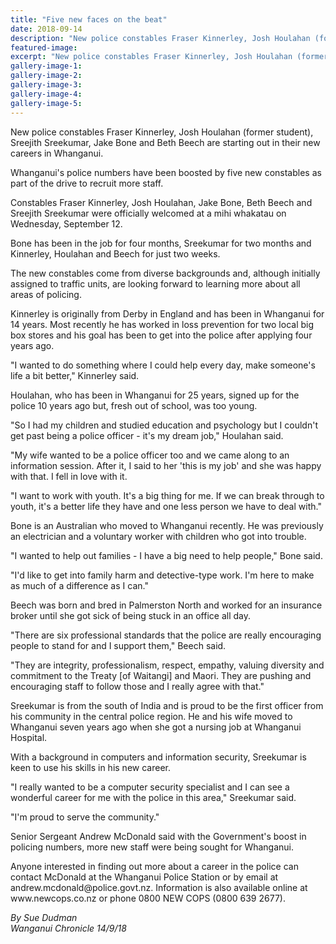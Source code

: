 ```yaml
---
title: "Five new faces on the beat"
date: 2018-09-14
description: "New police constables Fraser Kinnerley, Josh Houlahan (former student), Sreejith Sreekumar, Jake Bone & Beth Beech..."
featured-image: 
excerpt: "New police constables Fraser Kinnerley, Josh Houlahan (former student), Sreejith Sreekumar, Jake Bone & Beth Beech."
gallery-image-1: 
gallery-image-2: 
gallery-image-3: 
gallery-image-4: 
gallery-image-5: 
---
```


<p><span>New police constables Fraser Kinnerley, Josh Houlahan (former student), Sreejith Sreekumar, Jake Bone and Beth Beech are starting out in their new careers in Whanganui.</span></p>
<p class="element element-paragraph">Whanganui's police numbers have been boosted by five new constables as part of the drive to recruit more staff.</p>
<p class="element element-paragraph">Constables Fraser Kinnerley, Josh Houlahan, Jake Bone, Beth Beech and Sreejith Sreekumar were officially welcomed at a mihi whakatau on Wednesday, September 12.</p>
<p class="element element-paragraph">Bone has been in the job for four months, Sreekumar for two months and Kinnerley, Houlahan and Beech for just two weeks.</p>
<p class="element element-paragraph">The new constables come from diverse backgrounds and, although initially assigned to traffic units, are looking forward to learning more about all areas of policing.</p>
<p class="element element-paragraph">Kinnerley is originally from Derby in England and has been in Whanganui for 14 years. Most recently he has worked in loss prevention for two local big box stores and his goal has been to get into the police after applying four years ago.</p>
<p class="element element-paragraph">"I wanted to do something where I could help every day, make someone's life a bit better," Kinnerley said.</p>
<p class="element element-paragraph">Houlahan, who has been in Whanganui for 25 years, signed up for the police 10 years ago but, fresh out of school, was too young.</p>
<p class="element element-paragraph">"So I had my children and studied education and psychology but I couldn't get past being a police officer - it's my dream job," Houlahan said.</p>
<p class="element element-paragraph">"My wife wanted to be a police officer too and we came along to an information session. After it, I said to her 'this is my job' and she was happy with that. I fell in love with it.</p>
<p class="element element-paragraph">"I want to work with youth. It's a big thing for me. If we can break through to youth, it's a better life they have and one less person we have to deal with."</p>
<p class="element element-paragraph">Bone is an Australian who moved to Whanganui recently. He was previously an electrician and a voluntary worker with children who got into trouble.</p>
<p class="element element-paragraph">"I wanted to help out families - I have a big need to help people," Bone said.</p>
<p class="element element-paragraph">"I'd like to get into family harm and detective-type work. I'm here to make as much of a difference as I can."</p>
<p class="element element-paragraph">Beech was born and bred in Palmerston North and worked for an insurance broker until she got sick of being stuck in an office all day.</p>
<p class="element element-paragraph">"There are six professional standards that the police are really encouraging people to stand for and I support them," Beech said.</p>
<p class="element element-paragraph">"They are integrity, professionalism, respect, empathy, valuing diversity and commitment to the Treaty [of Waitangi] and Maori. They are pushing and encouraging staff to follow those and I really agree with that."</p>
<p class="element element-paragraph">Sreekumar is from the south of India and is proud to be the first officer from his community in the central police region. He and his wife moved to Whanganui seven years ago when she got a nursing job at Whanganui Hospital.</p>
<p class="element element-paragraph">With a background in computers and information security, Sreekumar is keen to use his skills in his new career.</p>
<p class="element element-paragraph">"I really wanted to be a computer security specialist and I can see a wonderful career for me with the police in this area," Sreekumar said.</p>
<p class="element element-paragraph">"I'm proud to serve the community."</p>
<p class="element element-paragraph">Senior Sergeant Andrew McDonald said with the Government's boost in policing numbers, more new staff were being sought for Whanganui.</p>
<p class="element element-paragraph">Anyone interested in finding out more about a career in the police can contact McDonald at the Whanganui Police Station or by email at andrew.mcdonald@police.govt.nz. Information is also available online at www.newcops.co.nz or phone 0800 NEW COPS (0800 639 2677).</p>
<p class="element element-paragraph"><em>By Sue Dudman<br />Wanganui Chronicle 14/9/18</em></p>

